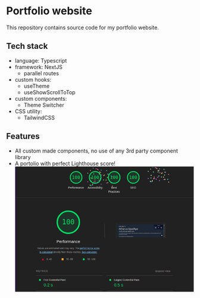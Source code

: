 # Portfolio website
This repository contains source code for my portfolio website.
## Tech stack
- language: Typescript
- framework: NextJS
  - parallel routes
- custom hooks:
  - useTheme
  - useShowScrollToTop
- custom components:
  - Theme Switcher
- CSS utility:
  - TailwindCSS
## Features
- All custom made components, no use of any 3rd party component library
- A portolio with perfect Lighthouse score!
![lighthouse report](./doc/lighthouse-report.png)
